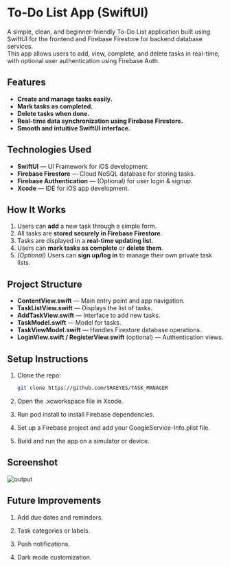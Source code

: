 # To-Do List App (SwiftUI)

A simple, clean, and beginner-friendly To-Do List application built using SwiftUI for the frontend and Firebase Firestore for backend database services.  
This app allows users to add, view, complete, and delete tasks in real-time, with optional user authentication using Firebase Auth.

## Features
- **Create and manage tasks easily.**
- **Mark tasks as completed.**
- **Delete tasks when done.**
- **Real-time data synchronization using Firebase Firestore.**
- **Smooth and intuitive SwiftUI interface.**

## Technologies Used
- **SwiftUI** — UI Framework for iOS development.
- **Firebase Firestore** — Cloud NoSQL database for storing tasks.
- **Firebase Authentication** — (Optional) for user login & signup.
- **Xcode** — IDE for iOS app development.

## How It Works
1. Users can **add** a new task through a simple form.
2. All tasks are **stored securely in Firebase Firestore**.
3. Tasks are displayed in a **real-time updating list**.
4. Users can **mark tasks as complete** or **delete them**.
5. *(Optional)* Users can **sign up/log in** to manage their own private task lists.

## Project Structure
- **ContentView.swift** — Main entry point and app navigation.
- **TaskListView.swift** — Displays the list of tasks.
- **AddTaskView.swift** — Interface to add new tasks.
- **TaskModel.swift** — Model for tasks.
- **TaskViewModel.swift** — Handles Firestore database operations.
- **LoginView.swift / RegisterView.swift** (optional) — Authentication views.

## Setup Instructions
1. Clone the repo:
   ```bash
   git clone https://github.com/SRAEYES/TASK_MANAGER
2. Open the .xcworkspace file in Xcode.

3. Run pod install to install Firebase dependencies.

4. Set up a Firebase project and add your GoogleService-Info.plist file.

5. Build and run the app on a simulator or device.

## Screenshot
![output](https://github.com/user-attachments/assets/1b7a15a7-f734-410e-ab9e-eff3595a48b6)


## Future Improvements
1. Add due dates and reminders.

2. Task categories or labels.

3. Push notifications.

4. Dark mode customization.


